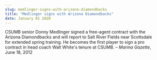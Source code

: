 ```yaml
---
slug: medlinger-signs-with-arizona-diamondbacks
title: "Medlinger signs with Arizona Diamondbacks"
date: January 01 2020
---
```


 
<p>
  CSUMB senior Donny Medlinger signed a free-agent contract with the Arizona
  Diamondbacks and will report to Salt River Fields near Scottsdale for extended
  spring training. He becomes the first player to sign a pro contract in head
  coach Walt White's tenure at CSUMB. – <em>Marina Gazette</em>, June 18, 2012
</p>
 
